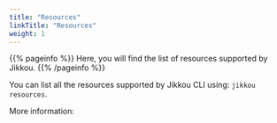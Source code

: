```yaml
---
title: "Resources"
linkTitle: "Resources"
weight: 1
---
```


{{% pageinfo %}}
Here, you will find the list of resources supported by Jikkou.
{{% /pageinfo %}}

You can list all the resources supported by Jikkou CLI using: `jikkou resources`.

More information: